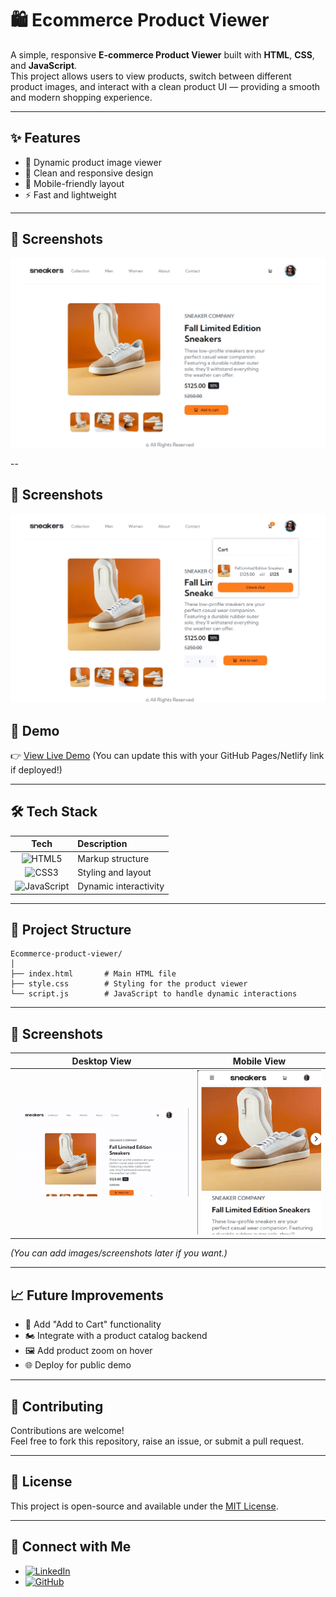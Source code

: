 # 🛍️ Ecommerce Product Viewer

A simple, responsive **E-commerce Product Viewer** built with **HTML**, **CSS**, and **JavaScript**.  
This project allows users to view products, switch between different product images, and interact with a clean product UI — providing a smooth and modern shopping experience.

---

## ✨ Features

- 📸 Dynamic product image viewer
- 🎨 Clean and responsive design
- 📱 Mobile-friendly layout
- ⚡ Fast and lightweight

---
## 📸 Screenshots
![Desktop View](screenshot1.jpeg)

--
## 📸 Screenshots
![Desktop View](screenshot2.jpeg)


## 🚀 Demo

👉 [View Live Demo](#) (You can update this with your GitHub Pages/Netlify link if deployed!)

---

## 🛠️ Tech Stack

| Tech | Description |
|:----:|:------------|
| ![HTML5](https://img.shields.io/badge/HTML5-E34F26?style=for-the-badge&logo=html5&logoColor=white) | Markup structure |
| ![CSS3](https://img.shields.io/badge/CSS3-1572B6?style=for-the-badge&logo=css3&logoColor=white) | Styling and layout |
| ![JavaScript](https://img.shields.io/badge/JavaScript-F7DF1E?style=for-the-badge&logo=javascript&logoColor=black) | Dynamic interactivity |

---

## 📂 Project Structure

```
Ecommerce-product-viewer/
│
├── index.html       # Main HTML file
├── style.css        # Styling for the product viewer
└── script.js        # JavaScript to handle dynamic interactions
```

---

## 📸 Screenshots

| Desktop View | Mobile View |
|:------------:|:-----------:|
| ![Desktop View](sneakerDesktopview.gif) | ![Mobile View](sneakermobileview.gif) |

*(You can add images/screenshots later if you want.)*

---

## 📈 Future Improvements

- 🛒 Add "Add to Cart" functionality
- 🏍️ Integrate with a product catalog backend
- 🖼️ Add product zoom on hover
- 🌐 Deploy for public demo

---

## 🧬 Contributing

Contributions are welcome!  
Feel free to fork this repository, raise an issue, or submit a pull request.

---

## 📄 License

This project is open-source and available under the [MIT License](LICENSE).

---

## 🔗 Connect with Me

- [![LinkedIn](https://img.shields.io/badge/LinkedIn-0A66C2?style=for-the-badge&logo=linkedin&logoColor=white)](https://linkedin.com/in/kishanshr/)
- [![GitHub](https://img.shields.io/badge/GitHub-181717?style=for-the-badge&logo=github&logoColor=white)](https://github.com/Kishan-shr)
